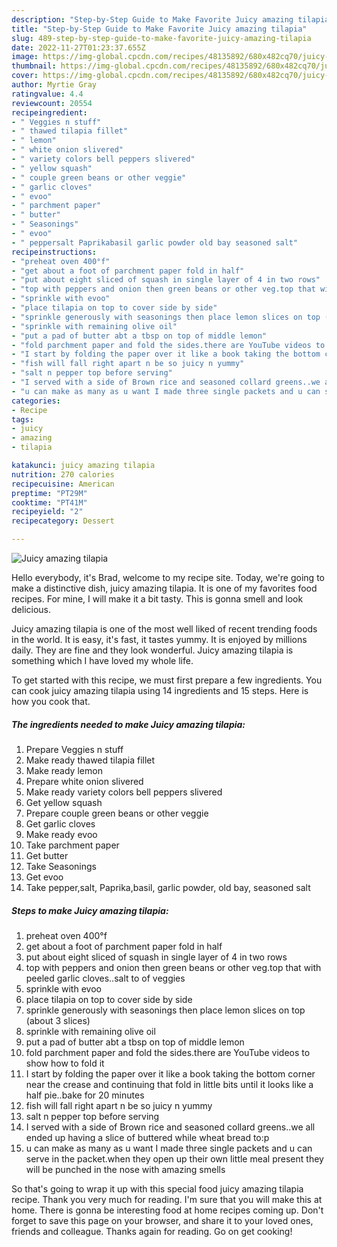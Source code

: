 ```yaml
---
description: "Step-by-Step Guide to Make Favorite Juicy amazing tilapia"
title: "Step-by-Step Guide to Make Favorite Juicy amazing tilapia"
slug: 489-step-by-step-guide-to-make-favorite-juicy-amazing-tilapia
date: 2022-11-27T01:23:37.655Z
image: https://img-global.cpcdn.com/recipes/48135892/680x482cq70/juicy-amazing-tilapia-recipe-main-photo.jpg
thumbnail: https://img-global.cpcdn.com/recipes/48135892/680x482cq70/juicy-amazing-tilapia-recipe-main-photo.jpg
cover: https://img-global.cpcdn.com/recipes/48135892/680x482cq70/juicy-amazing-tilapia-recipe-main-photo.jpg
author: Myrtie Gray
ratingvalue: 4.4
reviewcount: 20554
recipeingredient:
- " Veggies n stuff"
- " thawed tilapia fillet"
- " lemon"
- " white onion slivered"
- " variety colors bell peppers slivered"
- " yellow squash"
- " couple green beans or other veggie"
- " garlic cloves"
- " evoo"
- " parchment paper"
- " butter"
- " Seasonings"
- " evoo"
- " peppersalt Paprikabasil garlic powder old bay seasoned salt"
recipeinstructions:
- "preheat oven 400°f"
- "get about a foot of parchment paper fold in half"
- "put about eight sliced of squash in single layer of 4 in two rows"
- "top with peppers and onion then green beans or other veg.top that with peeled garlic cloves..salt to of veggies"
- "sprinkle with evoo"
- "place tilapia on top to cover side by side"
- "sprinkle generously with seasonings then place lemon slices on top (about 3 slices)"
- "sprinkle with remaining olive oil"
- "put a pad of butter abt a tbsp on top of middle lemon"
- "fold parchment paper and fold the sides.there are YouTube videos to show how to fold it"
- "I start by folding the paper over it like a book taking the bottom corner near the crease and continuing that fold in little bits until it looks like a half pie..bake for 20 minutes"
- "fish will fall right apart n be so juicy n yummy"
- "salt n pepper top before serving"
- "I served with a side of Brown rice and seasoned collard greens..we all ended up having a slice of buttered while wheat bread to:p"
- "u can make as many as u want I made three single packets and u can serve in the packet.when they open up their own little meal present they will be punched in the nose with amazing smells"
categories:
- Recipe
tags:
- juicy
- amazing
- tilapia

katakunci: juicy amazing tilapia 
nutrition: 270 calories
recipecuisine: American
preptime: "PT29M"
cooktime: "PT41M"
recipeyield: "2"
recipecategory: Dessert

---
```



![Juicy amazing tilapia](https://img-global.cpcdn.com/recipes/48135892/680x482cq70/juicy-amazing-tilapia-recipe-main-photo.jpg)

Hello everybody, it's Brad, welcome to my recipe site. Today, we're going to make a distinctive dish, juicy amazing tilapia. It is one of my favorites food recipes. For mine, I will make it a bit tasty. This is gonna smell and look delicious.



Juicy amazing tilapia is one of the most well liked of recent trending foods in the world. It is easy, it's fast, it tastes yummy. It is enjoyed by millions daily. They are fine and they look wonderful. Juicy amazing tilapia is something which I have loved my whole life.


To get started with this recipe, we must first prepare a few ingredients. You can cook juicy amazing tilapia using 14 ingredients and 15 steps. Here is how you cook that.

<!--inarticleads1-->

##### The ingredients needed to make Juicy amazing tilapia:

1. Prepare  Veggies n stuff
1. Make ready  thawed tilapia fillet
1. Make ready  lemon
1. Prepare  white onion slivered
1. Make ready  variety colors bell peppers slivered
1. Get  yellow squash
1. Prepare  couple green beans or other veggie
1. Get  garlic cloves
1. Make ready  evoo
1. Take  parchment paper
1. Get  butter
1. Take  Seasonings
1. Get  evoo
1. Take  pepper,salt, Paprika,basil, garlic powder, old bay, seasoned salt




<!--inarticleads2-->

##### Steps to make Juicy amazing tilapia:

1. preheat oven 400°f
1. get about a foot of parchment paper fold in half
1. put about eight sliced of squash in single layer of 4 in two rows
1. top with peppers and onion then green beans or other veg.top that with peeled garlic cloves..salt to of veggies
1. sprinkle with evoo
1. place tilapia on top to cover side by side
1. sprinkle generously with seasonings then place lemon slices on top (about 3 slices)
1. sprinkle with remaining olive oil
1. put a pad of butter abt a tbsp on top of middle lemon
1. fold parchment paper and fold the sides.there are YouTube videos to show how to fold it
1. I start by folding the paper over it like a book taking the bottom corner near the crease and continuing that fold in little bits until it looks like a half pie..bake for 20 minutes
1. fish will fall right apart n be so juicy n yummy
1. salt n pepper top before serving
1. I served with a side of Brown rice and seasoned collard greens..we all ended up having a slice of buttered while wheat bread to:p
1. u can make as many as u want I made three single packets and u can serve in the packet.when they open up their own little meal present they will be punched in the nose with amazing smells




So that's going to wrap it up with this special food juicy amazing tilapia recipe. Thank you very much for reading. I'm sure that you will make this at home. There is gonna be interesting food at home recipes coming up. Don't forget to save this page on your browser, and share it to your loved ones, friends and colleague. Thanks again for reading. Go on get cooking!
